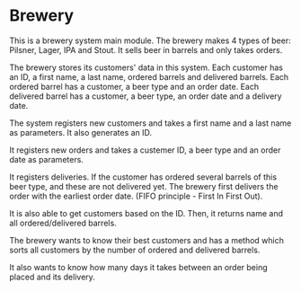 # Brewery

This is a brewery system main module. The brewery makes 4 types of beer: Pilsner, Lager, IPA and Stout. It sells beer in barrels and only takes orders. 

The brewery stores its customers' data in this system. Each customer has an ID, a first name, a last name, ordered barrels and delivered barrels. Each ordered barrel has a customer, a beer type and an order date. Each delivered barrel has a customer, a beer type, an order date and a delivery date. 

The system registers new customers and takes a first name and a last name as parameters. It also generates an ID. 

It registers new orders and takes a custemer ID, a beer type and an order date as parameters.

It registers deliveries. If the customer has ordered several barrels of this beer type, and these are not delivered yet. The brewery first delivers the order with the earliest order date. (FIFO principle  - First In First Out). 

It is also able to get customers based on the ID. Then, it returns name and all ordered/delivered barrels.

The brewery wants to know their best customers and has a method which sorts all customers by the number of ordered and delivered barrels.

It also wants to know how many days it takes between an order being placed and its delivery.
